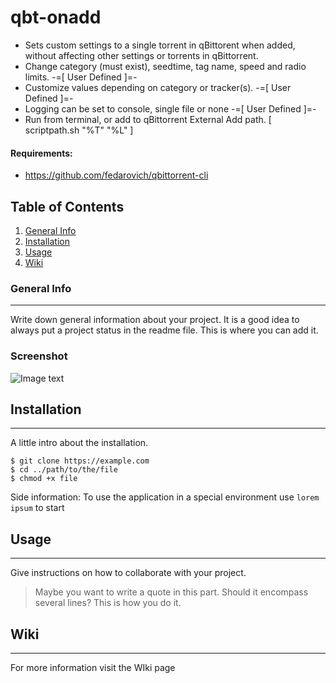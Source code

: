 # qbt-onadd 
 - Sets custom settings to a single torrent in qBittorent when added, without affecting other settings or torrents in qBittorrent.
 - Change category (must exist), seedtime, tag name, speed and radio limits. -=[ User Defined ]=-
 - Customize values depending on category or tracker(s). -=[ User Defined ]=- 
 - Logging can be set to console, single file or none -=[ User Defined ]=- 
 - Run from terminal, or add to qBittorrent External Add path. [ scriptpath.sh "%T" "%L" ]
#### Requirements:
 - https://github.com/fedarovich/qbittorrent-cli

## Table of Contents
1. [General Info](#general-info)
2. [Installation](#installation)
3. [Usage](#usage)
4. [Wiki](#wiki)
### General Info
***
Write down general information about your project. It is a good idea to always put a project status in the readme file. This is where you can add it. 
### Screenshot
![Image text](https://www.united-internet.de/fileadmin/user_upload/Brands/Downloads/Logo_IONOS_by.jpg)
## Installation
***
A little intro about the installation. 
```
$ git clone https://example.com
$ cd ../path/to/the/file
$ chmod +x file
```
Side information: To use the application in a special environment use ```lorem ipsum``` to start
## Usage
***
Give instructions on how to collaborate with your project.
> Maybe you want to write a quote in this part. 
> Should it encompass several lines?
> This is how you do it.
## Wiki
***
For more information visit the WIki page
